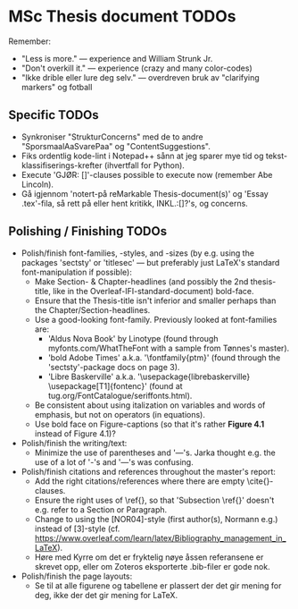 # MSc Thesis document TODOs

Remember:
* "Less is more." — experience and William Strunk Jr.
* "Don't overkill it." — experience (crazy and many color-codes)
* "Ikke drible eller lure deg selv." — overdreven bruk av "clarifying markers" og fotball


## Specific TODOs
* Synkroniser "StrukturConcerns" med de to andre "SporsmaalAaSvarePaa" og "ContentSuggestions".
* Fiks ordentlig kode-lint i Notepad++ sånn at jeg sparer mye tid og tekst-klassifiserings-krefter (ihvertfall for Python).
* Execute 'GJØR: []'-clauses possible to execute now (remember Abe Lincoln).
* Gå igjennom 'notert-på reMarkable Thesis-document(s)' og 'Essay .tex'-fila, så rett på eller hent kritikk, INKL.:[]?'s, og concerns.




## Polishing / Finishing TODOs
* Polish/finish font-families, -styles, and -sizes (by e.g. using the packages 'sectsty' or 'titlesec' — but preferably just LaTeX's standard font-manipulation if possible):
	+ Make Section- & Chapter-headlines (and possibly the 2nd thesis-title, like in the Overleaf-IFI-standard-document) bold-face.
	+ Ensure that the Thesis-title isn't inferior and smaller perhaps than the Chapter/Section-headlines.
	+ Use a good-looking font-family. Previously looked at font-families are:
		- 'Aldus Nova Book' by Linotype (found through myfonts.com/WhatTheFont with a sample from Tønnes's master).
		- 'bold Adobe Times' a.k.a. '\fontfamily{ptm}'  (found through the 'sectsty'-package docs on page 3).
		- 'Libre Baskerville' a.k.a. '\usepackage{librebaskerville} \usepackage[T1]{fontenc}' (found at tug.org/FontCatalogue/seriffonts.html).
	+ Be consistent about using italization on variables and words of emphasis, but not on operators (in equations).
	+ Use bold face on Figure-captions (so that it's rather **Figure 4.1** instead of Figure 4.1)?
* Polish/finish the writing/text:
	+ Minimize the use of parentheses and '—'s. Jarka thought e.g. the use of a lot of '-'s and '—'s was confusing.
* Polish/finish citations and references throughout the master's report:
	+ Add the right citations/references where there are empty \cite{}-clauses.
	+ Ensure the right uses of \ref{}, so that 'Subsection \ref{}' doesn't e.g. refer to a Section or Paragraph.
	+ Change to using the [NOR04]-style (first author(s), Normann e.g.) instead of [3]-style (cf. https://www.overleaf.com/learn/latex/Bibliography_management_in_LaTeX).
	+ Høre med Kyrre om det er fryktelig nøye åssen referansene er skrevet opp, eller om Zoteros eksporterte .bib-filer er gode nok.
* Polish/finish the page layouts:
	+ Se til at alle figurene og tabellene er plassert der det gir mening for deg, ikke der det gir mening for LaTeX.